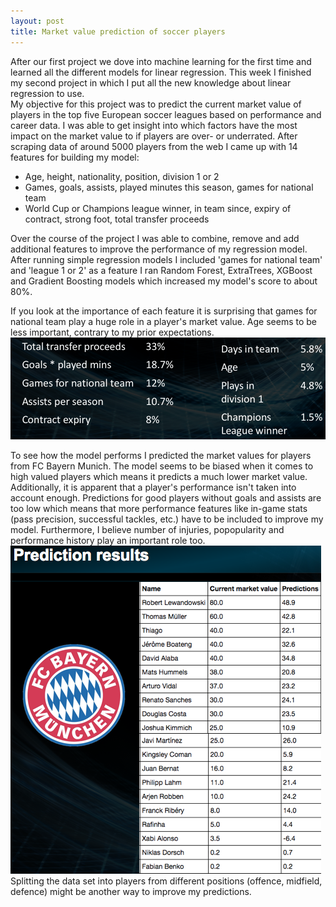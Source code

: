 ```yaml
---
layout: post
title: Market value prediction of soccer players 
---
```


After our first project we dove into machine learning for the first time and learned all the different models for linear regression.
This week I finished my second project in which I put all the new knowledge about linear regression to use.  
My objective for this project was to predict the current market value of players in the top five European soccer leagues based on performance and career data. I was able to get insight into which factors have the most impact on the market value to if players are over- or underrated. After scraping data of around 5000 players from the web I came up with 14 features for building my model:
- Age, height, nationality, position, division 1 or 2
- Games, goals, assists, played minutes this season, games for national team
- World Cup or Champions league winner, in team since, expiry of contract, strong foot, total transfer proceeds    

Over the course of the project I was able to combine, remove and add additional features to improve the performance of my regression model. After running simple regression models I included 'games for national team' and 'league 1 or 2' as a feature I ran Random Forest, ExtraTrees, XGBoost and Gradient Boosting models which increased my model's score to about 80%.  

If you look at the importance of each feature it is surprising that games for national team play a huge role in a player's market value. Age seems to be less important, contrary to my prior expectations. 
![Features](/images/feature_importance.png)

To see how the model performs I predicted the market values for players from FC Bayern Munich. The model seems to be biased when it comes to high valued players which means it predicts a much lower market value. Additionally, it is apparent that a player's performance isn't taken into account enough. Predictions for good players without goals and assists are too low which means that more performance features like in-game stats (pass precision, successful tackles, etc.) have to be included to improve my model. Furthermore, I believe number of injuries, popopularity and performance history play an important role too.  
![Predictions](/images/prediction_results.png)
Splitting the data set into players from different positions (offence, midfield, defence) might be another way to improve my predictions.     

 






